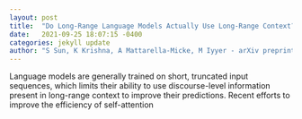 ```yaml
---
layout: post
title:  "Do Long-Range Language Models Actually Use Long-Range Context?"
date:   2021-09-25 18:07:15 -0400
categories: jekyll update
author: "S Sun, K Krishna, A Mattarella-Micke, M Iyyer - arXiv preprint arXiv:2109.09115, 2021"
---
```

Language models are generally trained on short, truncated input sequences, which limits their ability to use discourse-level information present in long-range context to improve their predictions. Recent efforts to improve the efficiency of self-attention